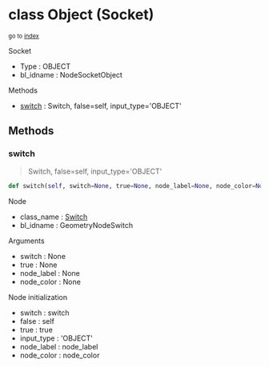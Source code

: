 # class Object (Socket)

<sub>go to [index](/docs/index.md)</sub>

Socket
 - Type : OBJECT
 - bl_idname : NodeSocketObject

Methods
 - [switch](#switch) : Switch, false=self, input_type='OBJECT'

## Methods

### switch

> Switch, false=self, input_type='OBJECT'

``` python
def switch(self, switch=None, true=None, node_label=None, node_color=None):
```
Node
 - class_name : [Switch](/docs/classes/Switch.md)
 - bl_idname : GeometryNodeSwitch

Arguments
 - switch : None
 - true : None
 - node_label : None
 - node_color : None

Node initialization
 - switch : switch
 - false : self
 - true : true
 - input_type : 'OBJECT'
 - node_label : node_label
 - node_color : node_color
